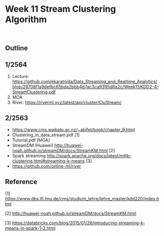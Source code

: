 # Week 11 Stream Clustering Algorithm </br></br>
## Outline </br>

## 1/2564
1) Lecture: https://github.com/ekaratnida/Data_Streaming_and_Realtime_Analytics/blob/29708f1a9defbc65bda2bbb4d7ac3ca9395d8a2c/Week11/KDD2-4-StreamClustering.pdf
2) MOA
3) River: https://riverml.xyz/latest/api/cluster/CluStream/

## 2/2563
- https://www.cms.waikato.ac.nz/~abifet/book/chapter_9.html
- Clustering_in_data_stream.pdf [1]
- Tutorial.pdf [MOA]
- StreamDM (Huawei) http://huawei-noah.github.io/streamDM/docs/StreamKM.html [2]
- Spark streaming http://spark.apache.org/docs/latest/mllib-clustering.html#streaming-k-means [3]
- https://github.com/online-ml/river


## Reference

[1] https://www.dbs.ifi.lmu.de/cms/studium_lehre/lehre_master/kdd220/index.html

[2] http://huawei-noah.github.io/streamDM/docs/StreamKM.html

[3] https://databricks.com/blog/2015/01/28/introducing-streaming-k-means-in-spark-1-2.html

